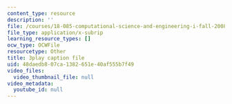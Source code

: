 ```yaml
---
content_type: resource
description: ''
file: /courses/18-085-computational-science-and-engineering-i-fall-2008/48daedb807ca1382651e40af555b7f49_w0jVqJlzdI8.srt
file_type: application/x-subrip
learning_resource_types: []
ocw_type: OCWFile
resourcetype: Other
title: 3play caption file
uid: 48daedb8-07ca-1382-651e-40af555b7f49
video_files:
  video_thumbnail_file: null
video_metadata:
  youtube_id: null
---
```

